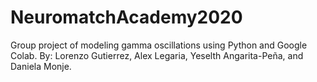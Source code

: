 # NeuromatchAcademy2020
Group project of modeling gamma oscillations using Python and Google Colab. By: Lorenzo Gutierrez, Alex Legaria, Yeselth Angarita-Peña, and Daniela Monje.
